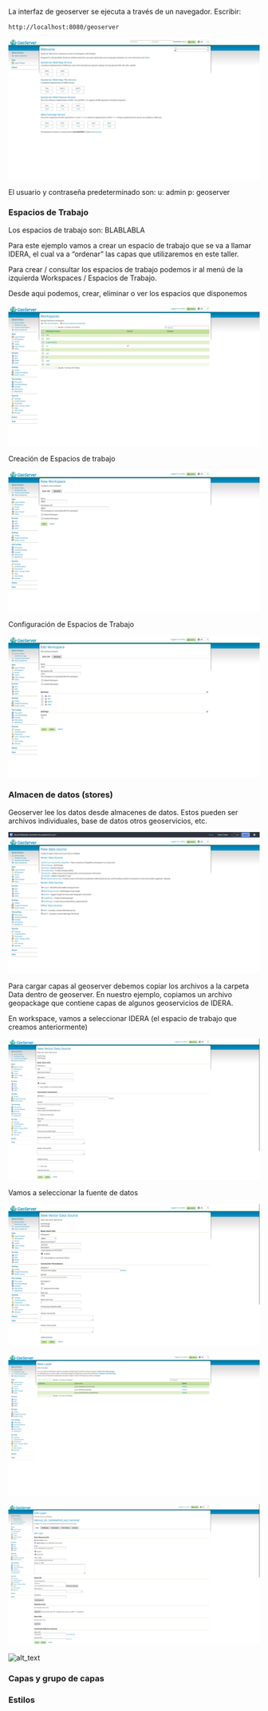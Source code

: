 

La interfaz de geoserver se ejecuta a través de un navegador. Escribir: 


```
http://localhost:8080/geoserver
```
![alt_text](images/geoserverIni.png "image_tooltip")

El usuario y contraseña predeterminado son: u: admin p: geoserver



<h3>Espacios de Trabajo</h3>

Los espacios de trabajo son: BLABLABLA

Para este ejemplo vamos a crear un espacio de trabajo que se va a llamar IDERA, el cual va a “ordenar” las capas que utilizaremos en este taller.

Para crear / consultar los espacios de trabajo podemos ir al menú de la izquierda Workspaces / Espacios de Trabajo. 

Desde aqui podemos, crear, eliminar o ver los espacios que disponemos


![alt_text](images/workspace.png "image_tooltip")


	

Creación de Espacios de trabajo


![alt_text](images/workspace1_1.png "image_tooltip")


Configuración de Espacios de Trabajo


![alt_text](images/workspace2.png "image_tooltip")


<h3>Almacen de datos (stores)</h3>
Geoserver lee los datos desde almacenes de datos. Estos pueden ser archivos individuales, base de datos otros geoservicios, etc.

![alt_text](images/stores.png "image_tooltip")


Para cargar capas al geoserver debemos copiar los archivos a la carpeta Data dentro de geoserver. En nuestro ejemplo, copiamos un archivo geopackage que contiene capas de algunos geoservicios de IDERA.

En workspace, vamos a seleccionar IDERA (el espacio de trabajo que creamos anteriormente)


![alt_text](images/stores1.png "image_tooltip")


Vamos a seleccionar la fuente de datos 


![alt_text](images/stores2.png "image_tooltip")



![alt_text](images/newLayer.png "image_tooltip")



![alt_text](images/configLayer.png "image_tooltip")



![alt_text](images/image10.png "image_tooltip")

<h3>Capas y grupo de capas</h3>

<h3>Estilos</h3>








